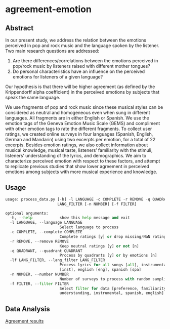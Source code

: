 # agreement-emotion

## Abstract

In our present study, we address the relation between the emotions perceived in pop and rock music and the language spoken by the listener. Two main research questions are addressed:

1. Are there differences/correlations between the emotions perceived in pop/rock music by
listeners raised with different mother tongues?
2. Do personal characteristics have an influence on the perceived emotions for listeners of a
given language?

Our hypothesis is that there will be higher agreement (as defined by the Krippendorff alpha
coefficient) in the perceived emotions by subjects that speak the same language.

We use fragments of pop and rock music since these musical styles can be considered as neutral and homogeneous even when sung in different languages. All fragments are in either English or Spanish. We use the emotion tags of the Geneva Emotion Music Scale (GEMS) and compliment with other emotion tags to rate the different fragments. To collect user ratings, we created online surveys in four languages (Spanish, English, German and Mandarin) using two excerpts per emotion, for a total of 22 excerpts. Besides emotion ratings, we also collect information about musical knowledge, musical taste, listeners’ familiarity with the stimuli, listeners’ understanding of the lyrics, and demographics. We aim to characterize perceived emotion
with respect to these factors, and attempt to replicate previous studies that show lower agreement in perceived emotions among subjects with more musical experience and knowledge.

## Usage

```python
usage: process_data.py [-h] -l LANGUAGE -c COMPLETE -r REMOVE -q QUADRANT -lf
                       LANG_FILTER [-n NUMBER] [-f FILTER]

optional arguments:
  -h, --help            show this help message and exit
  -l LANGUAGE, --language LANGUAGE
                        Select language to process
  -c COMPLETE, --complete COMPLETE
                        Complete ratings [y] or drop missing/NaN ratings [n]
  -r REMOVE, --remove REMOVE
                        Keep neutral ratings [y] or not [n]
  -q QUADRANT, --quadrant QUADRANT
                        Process by quadrants [y] or by emotions [n]
  -lf LANG_FILTER, --lang_filter LANG_FILTER
                        Process lyrics for all songs [all], instrumental
                        [inst], english [eng], spanish [spa]
  -n NUMBER, --number NUMBER
                        Number of surveys to process with random sampling
  -f FILTER, --filter FILTER
                        Select filter for data [preference, familiarity,
                        understanding, instrumental, spanish, english]

```

## Data Analysis

[Agreement results](https://docs.google.com/spreadsheets/d/16rNh481Zs8CZTdJTmnME2i84R1JXFegIC0WcNZ5rds8/edit#gid=0)
